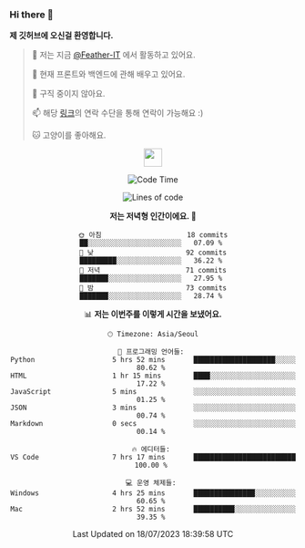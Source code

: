 ### Hi there 👋

**제 깃허브에 오신걸 환영합니다.**
 > 🔭 저는 지금 [@Feather-IT](https://www.github.com/Feather-IT) 에서 활동하고 있어요.
> 
 >  🌱 현재 프론트와 백엔드에 관해 배우고 있어요.
> 
 >  🚫 구직 중이지 않아요.
> 
 > 📫 해당 [링크](https://litt.ly/wh3nilvyou)의 연락 수단을 통해 연락이 가능해요 :)
>
 > 🐱 고양이를 좋아해요.

<div align="center"> 
 <a href="https://litt.ly/wh3nilvyou">
    <img src="https://github.githubassets.com/images/mona-loading-default.gif" width="32" />
 </a>

<!--START_SECTION:waka-->
![Code Time](http://img.shields.io/badge/Code%20Time-5%20hrs%2020%20mins-blue)

![Lines of code](https://img.shields.io/badge/%EC%A0%80%EB%8A%94%20%EC%97%AC%ED%83%9C%EA%B9%8C%EC%A7%80%20-364.2%20thousand%20%EC%A4%84%EC%9D%98%20%EC%BD%94%EB%93%9C%EB%A5%BC%20%EC%9E%91%EC%84%B1%ED%96%88%EC%96%B4%EC%9A%94.-blue)

**저는 저녁형 인간이에요. 🦉** 

```text
🌞 아침                     18 commits          ██░░░░░░░░░░░░░░░░░░░░░░░   07.09 % 
🌆 낮　                     92 commits          █████████░░░░░░░░░░░░░░░░   36.22 % 
🌃 저녁                     71 commits          ███████░░░░░░░░░░░░░░░░░░   27.95 % 
🌙 밤　                     73 commits          ███████░░░░░░░░░░░░░░░░░░   28.74 % 
```


📊 **저는 이번주를 이렇게 시간을 보냈어요.** 

```text
🕑︎ Timezone: Asia/Seoul

💬 프로그래밍 언어들: 
Python                   5 hrs 52 mins       ████████████████████░░░░░   80.62 % 
HTML                     1 hr 15 mins        ████░░░░░░░░░░░░░░░░░░░░░   17.22 % 
JavaScript               5 mins              ░░░░░░░░░░░░░░░░░░░░░░░░░   01.25 % 
JSON                     3 mins              ░░░░░░░░░░░░░░░░░░░░░░░░░   00.74 % 
Markdown                 0 secs              ░░░░░░░░░░░░░░░░░░░░░░░░░   00.14 % 

🔥 에디터들: 
VS Code                  7 hrs 17 mins       █████████████████████████   100.00 % 

💻 운영 체제들: 
Windows                  4 hrs 25 mins       ███████████████░░░░░░░░░░   60.65 % 
Mac                      2 hrs 52 mins       ██████████░░░░░░░░░░░░░░░   39.35 % 
```


 Last Updated on 18/07/2023 18:39:58 UTC
<!--END_SECTION:waka-->
</div>

